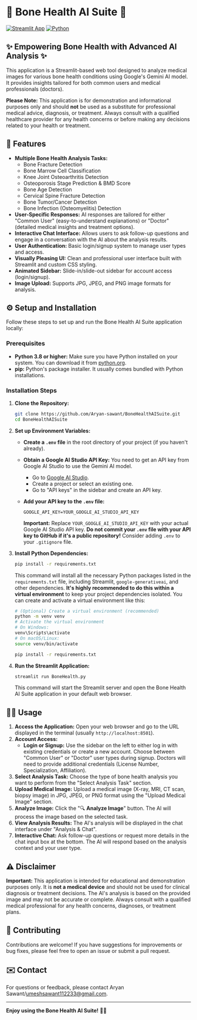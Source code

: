 # 🦴 Bone Health AI Suite 🌌

[![Streamlit App](https://img.shields.io/badge/Streamlit-App-orange?style=flat-square&logo=streamlit)](https://bonehealthaisuite.streamlit.app/)
[![Python](https://img.shields.io/badge/Python-3.8+-blue?style=flat-square&logo=python&logoColor=white)](https://www.python.org/)

## ✨ Empowering Bone Health with Advanced AI Analysis ✨

This application is a Streamlit-based web tool designed to analyze medical images for various bone health conditions using Google's Gemini AI model. It provides insights tailored for both common users and medical professionals (doctors).

**Please Note:** This application is for demonstration and informational purposes only and should **not** be used as a substitute for professional medical advice, diagnosis, or treatment. Always consult with a qualified healthcare provider for any health concerns or before making any decisions related to your health or treatment.

## 🚀 Features

*   **Multiple Bone Health Analysis Tasks:**
    *   Bone Fracture Detection
    *   Bone Marrow Cell Classification
    *   Knee Joint Osteoarthritis Detection
    *   Osteoporosis Stage Prediction & BMD Score
    *   Bone Age Detection
    *   Cervical Spine Fracture Detection
    *   Bone Tumor/Cancer Detection
    *   Bone Infection (Osteomyelitis) Detection
*   **User-Specific Responses:** AI responses are tailored for either "Common User" (easy-to-understand explanations) or "Doctor" (detailed medical insights and treatment options).
*   **Interactive Chat Interface:**  Allows users to ask follow-up questions and engage in a conversation with the AI about the analysis results.
*   **User Authentication:** Basic login/signup system to manage user types and access.
*   **Visually Pleasing UI:**  Clean and professional user interface built with Streamlit and custom CSS styling.
*   **Animated Sidebar:** Slide-in/slide-out sidebar for account access (login/signup).
*   **Image Upload:** Supports JPG, JPEG, and PNG image formats for analysis.

## ⚙️ Setup and Installation

Follow these steps to set up and run the Bone Health AI Suite application locally:

### Prerequisites

*   **Python 3.8 or higher:**  Make sure you have Python installed on your system. You can download it from [python.org](https://www.python.org/).
*   **pip:**  Python's package installer. It usually comes bundled with Python installations.

### Installation Steps

1.  **Clone the Repository:**

    ```bash
    git clone https://github.com/Aryan-sawant/BoneHealthAISuite.git
    cd BoneHealthAISuite
    ```

2.  **Set up Environment Variables:**

    *   **Create a `.env` file** in the root directory of your project (if you haven't already).
    *   **Obtain a Google AI Studio API Key:** You need to get an API key from Google AI Studio to use the Gemini AI model.
        *   Go to [Google AI Studio](https://makersuite.google.com/).
        *   Create a project or select an existing one.
        *   Go to "API keys" in the sidebar and create an API key.
    *   **Add your API key to the `.env` file:**

        ```
        GOOGLE_API_KEY=YOUR_GOOGLE_AI_STUDIO_API_KEY
        ```
        **Important:** Replace `YOUR_GOOGLE_AI_STUDIO_API_KEY` with your actual Google AI Studio API key. **Do not commit your `.env` file with your API key to GitHub if it's a public repository!** Consider adding `.env` to your `.gitignore` file.

3.  **Install Python Dependencies:**

    ```bash
    pip install -r requirements.txt
    ```
    This command will install all the necessary Python packages listed in the `requirements.txt` file, including Streamlit, `google-generativeai`, and other dependencies. **It's highly recommended to do this within a virtual environment** to keep your project dependencies isolated. You can create and activate a virtual environment like this:

    ```bash
    # (Optional) Create a virtual environment (recommended)
    python -m venv venv
    # Activate the virtual environment
    # On Windows:
    venv\Scripts\activate
    # On macOS/Linux:
    source venv/bin/activate

    pip install -r requirements.txt
    ```

4.  **Run the Streamlit Application:**

    ```bash
    streamlit run BoneHealth.py
    ```
    This command will start the Streamlit server and open the Bone Health AI Suite application in your default web browser.

## 🧑‍⚕️ Usage

1.  **Access the Application:** Open your web browser and go to the URL displayed in the terminal (usually `http://localhost:8501`).
2.  **Account Access:**
    *   **Login or Signup:** Use the sidebar on the left to either log in with existing credentials or create a new account. Choose between "Common User" or "Doctor" user types during signup. Doctors will need to provide additional credentials (License Number, Specialization, Affiliation).
3.  **Select Analysis Task:** Choose the type of bone health analysis you want to perform from the "Select Analysis Task" section.
4.  **Upload Medical Image:** Upload a medical image (X-ray, MRI, CT scan, biopsy image) in JPG, JPEG, or PNG format using the "Upload Medical Image" section.
5.  **Analyze Image:** Click the "🔍 **Analyze Image**" button. The AI will process the image based on the selected task.
6.  **View Analysis Results:** The AI's analysis will be displayed in the chat interface under "Analysis & Chat".
7.  **Interactive Chat:** Ask follow-up questions or request more details in the chat input box at the bottom. The AI will respond based on the analysis context and your user type.

## ⚠️ Disclaimer

**Important:** This application is intended for educational and demonstration purposes only. It is **not a medical device** and should not be used for clinical diagnosis or treatment decisions. The AI's analysis is based on the provided image and may not be accurate or complete. Always consult with a qualified medical professional for any health concerns, diagnoses, or treatment plans.

## 🤝 Contributing

Contributions are welcome! If you have suggestions for improvements or bug fixes, please feel free to open an issue or submit a pull request.

## ✉️ Contact

For questions or feedback, please contact Aryan Sawant/umeshsawant112233@gmail.com.

---

**Enjoy using the Bone Health AI Suite!** 🦴🌌
